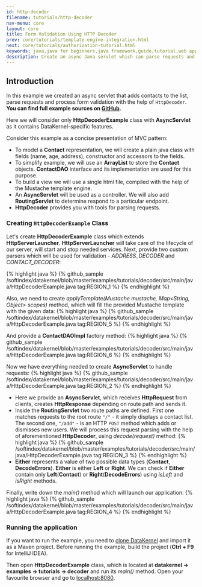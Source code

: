 ```yaml
---
id: http-decoder
filename: tutorials/http-decoder
nav-menu: core
layout: core
title: Form Validation Using HTTP Decoder
prev: core/tutorials/template-engine-integration.html
next: core/tutorials/authorization-tutorial.html
keywords: java,java for beginners,java framework,guide,tutorial,web application,server,servlet,spring,spring alternative,netty alternative,jetty alternative,decoder,mvc,form validation,async
description: Create an async Java servlet which can parse requests and process form validation using DataKernel components.
---
```

## Introduction
In this example we created an async servlet that adds contacts to the list, parse requests and process form 
validation with the help of `HttpDecoder`. **You can find full example sources on 
[GitHub](https://github.com/softindex/datakernel/tree/master/examples/tutorials/auth).**

Here we will consider only **HttpDecoderExample** class with **AsyncServlet** as it contains 
DataKernel-specific features.

Consider this example as a concise presentation of MVC pattern:
* To model a **Contact** representation, we will create a plain java class with fields (name, age, address), constructor and accessors to the fields.
* To simplify example, we will use an **ArrayList** to store the **Contact** objects. **ContactDAO** interface and its implementation are used for this purpose.
* To build a view we will use a single html file, compiled with the help of the Mustache template engine.
* An **AsyncServlet** will be used as a controller. We will also add **RoutingServlet** to determine respond to a particular endpoint.
* **HttpDecoder** provides you with tools for parsing requests. 

### Creating `HttpDecoderExample` Class
Let's create **HttpDecoderExample** class which extends **HttpServerLauncher**. **HttpServerLauncher** will take care 
of the lifecycle of our server, will start and stop needed services. Next, provide two custom parsers which will be used 
for validation - *ADDRESS_DECODER* and *CONTACT_DECODER*:

{% highlight java %}
{% github_sample /softindex/datakernel/blob/master/examples/tutorials/decoder/src/main/java/HttpDecoderExample.java tag:REGION_1 %}
{% endhighlight %}

Also, we need to create *applyTemplate(Mustache mustache, Map<String, Object> scopes)* method, which will fill the provided 
Mustache template with the given data:
{% highlight java %}
{% github_sample /softindex/datakernel/blob/master/examples/tutorials/decoder/src/main/java/HttpDecoderExample.java tag:REGION_5 %}
{% endhighlight %}

And provide a **ContactDAOImpl** factory method:
{% highlight java %}
{% github_sample /softindex/datakernel/blob/master/examples/tutorials/decoder/src/main/java/HttpDecoderExample.java tag:REGION_6 %}
{% endhighlight %}

Now we have everything needed to create **AsyncServlet** to handle requests:
{% highlight java %}
{% github_sample /softindex/datakernel/blob/master/examples/tutorials/decoder/src/main/java/HttpDecoderExample.java tag:REGION_2 %}
{% endhighlight %}

* Here we provide an **AsyncServlet**, which receives **HttpRequest** from clients, creates **HttpResponse** depending on route path and sends it.
* Inside the **RoutingServlet** two route paths are defined. First one matches requests to the root route `"/"` - 
it simply displays a contact list.
The second one, `"/add"` - is an HTTP `POST` method which adds or dismisses new users. We will process this request parsing with the 
help of aforementioned **HttpDecoder**, using *decode(request)* method:
{% highlight java %}
{% github_sample /softindex/datakernel/blob/master/examples/tutorials/decoder/src/main/java/HttpDecoderExample.java tag:REGION_3 %}
{% endhighlight %}
* **Either** represents a value of two possible data types (**Contact**, **DecodeErrors**). **Either** is either **Left** or **Right**.
We can check if **Either** contain only **Left**(**Contact**) or **Right**(**DecodeErrors**) using *isLeft* and *isRight* methods.

Finally, write down the *main()* method which will launch our application:
{% highlight java %}
{% github_sample /softindex/datakernel/blob/master/examples/tutorials/decoder/src/main/java/HttpDecoderExample.java tag:REGION_4 %}
{% endhighlight %}

### Running the application
If you want to run the example, you need to [clone DataKernel](https://github.com/softindex/datakernel.git) and
import it as a Maven project. Before running the example, build the project (**Ctrl + F9** for IntelliJ IDEA).

Then open **HttpDecoderExample** class, which is located at **datakernel -> examples -> tutorials -> decoder**
and run its *main()* method. Open your favourite browser and go to [localhost:8080](http://localhost:8080).